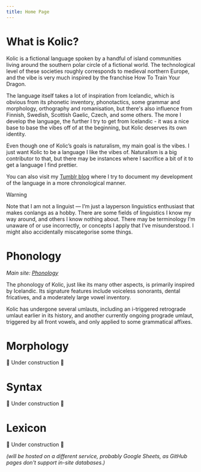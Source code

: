 ```yaml
---
title: Home Page
---
```


# What is Kolic?

Kolic is a fictional language spoken by a handful of island communities living 
around the southern polar circle of a fictional world. The technological level 
of these societies roughly corresponds to medieval northern Europe, and the vibe 
is very much inspired by the franchise How To Train Your Dragon.

The language itself takes a lot of inspiration from Icelandic, which is obvious 
from its phonetic inventory, phonotactics, some grammar and morphology, 
orthography and romanisation, but there's also influence from Finnish, Swedish, 
Scottish Gaelic, Czech, and some others. The more I develop the language, the 
further I try to get from Icelandic - it was a nice base to base the vibes off 
of at the beginning, but Kolic deserves its own identity.

Even though one of Kolic’s goals is naturalism, my main goal is the vibes. I 
just want Kolic to be a language I like the vibes of. Naturalism is a big 
contributor to that, but there may be instances where I sacrifice a bit of it to 
get a language I find prettier.

You can also visit my [Tumblr blog](https://www.tumblr.com/kolic) where I try to
document my development of the language in a more chronological manner.
> [!WARNING]
> Note that I am not a linguist — I’m just a layperson 
linguistics enthusiast that makes conlangs as a hobby. There are some fields of 
linguistics I know my way around, and others I know nothing about. There may be 
terminology I’m unaware of or use incorrectly, or concepts I apply that I’ve 
misunderstood. I might also accidentally miscategorise some things. 

# Phonology
_Main site: [Phonology](phonology.md)_

The phonology of Kolic, just like its many other aspects, is primarily inspired 
by Icelandic. Its signature features include voiceless sonorants, dental 
fricatives, and a moderately large vowel inventory. 

Kolic has undergone several umlauts, including an i-triggered retrograde umlaut 
earlier in its history, and another currently ongoing prograde umlaut, triggered 
by all front vowels, and only applied to some grammatical affixes.

# Morphology

🚧 Under construction 🚧

# Syntax

🚧 Under construction 🚧

# Lexicon

🚧 Under construction 🚧

_(will be hosted on a different service, probably Google Sheets, as GitHub 
pages don't support in-site databases.)_
